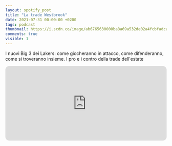 ```yaml
---
layout: spotify_post
title: "La trade Westbrook"
date: 2021-07-31 00:00:00 +0200
tags: podcast
thumbnail: https://i.scdn.co/image/ab6765630000ba8a69a532de02a4fcbfadca3a6c
comments: true
visible: 1
---
```


I nuovi Big 3 dei Lakers: come giocheranno in attacco, come difenderanno, come si troveranno insieme. I pro e i contro della trade dell'estate


<iframe style="border-radius:12px" 
src="https://open.spotify.com/embed/episode/1Dxgo6lGS3E0CgKHwwpl2c?utm_source=generator" 
width="100%" height="232" frameBorder="0" allowfullscreen="" 
allow="autoplay; clipboard-write; encrypted-media; fullscreen; picture-in-picture"></iframe>
